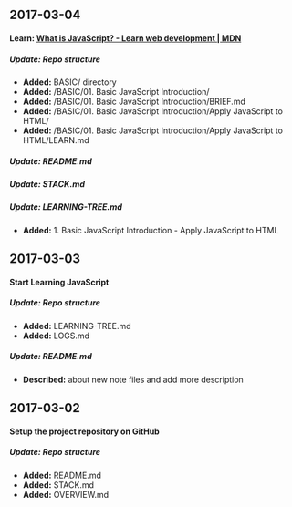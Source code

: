 ## 2017-03-04

#### Learn: [What is JavaScript? - Learn web development | MDN](https://developer.mozilla.org/en-US/docs/Learn/JavaScript/First_steps/What_is_JavaScript)
##### Update: Repo structure 
- __Added:__ BASIC/ directory
- __Added:__ /BASIC/01. Basic JavaScript Introduction/
- __Added:__ /BASIC/01. Basic JavaScript Introduction/BRIEF.md
- __Added:__ /BASIC/01. Basic JavaScript Introduction/Apply JavaScript to HTML/
- __Added:__ /BASIC/01. Basic JavaScript Introduction/Apply JavaScript to HTML/LEARN.md

##### Update: README.md
##### Update: STACK.md
##### Update: LEARNING-TREE.md
- __Added:__ 1. Basic JavaScript Introduction - Apply JavaScript to HTML

## 2017-03-03
#### Start Learning JavaScript
##### Update: Repo structure 
- __Added:__ LEARNING-TREE.md
- __Added:__ LOGS.md

##### Update: README.md 
- __Described:__ about new note files and add more description

## 2017-03-02
#### Setup the project repository on GitHub
##### Update: Repo structure 
- __Added:__ README.md
- __Added:__ STACK.md
- __Added:__ OVERVIEW.md